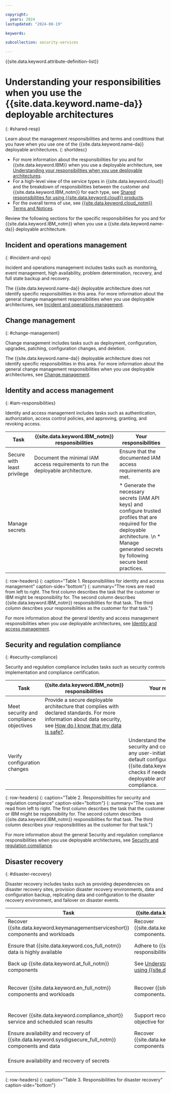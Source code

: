 ```yaml
---

copyright:
  years: 2024
lastupdated: "2024-08-19"

keywords:

subcollection: security-services

---
```


{{site.data.keyword.attribute-definition-list}}

# Understanding your responsibilities when you use the {{site.data.keyword.name-da}} deployable architectures
{: #shared-resp}



Learn about the management responsibilities and terms and conditions that you have when you use one of the {{site.data.keyword.name-da}} deployable architectures.
{: shortdesc}

- For more information about the responsibilities for you and for {{site.data.keyword.IBM}} when you use a deployable architecture, see [Understanding your responsibilities when you use deployable architectures](/docs/secure-enterprise?topic=secure-enterprise-responsibilities-deployable-architectures).
- For a high-level view of the service types in {{site.data.keyword.cloud}} and the breakdown of responsibilities between the customer and {{site.data.keyword.IBM_notm}} for each type, see [Shared responsibilities for using {{site.data.keyword.cloud}} products](/docs/overview?topic=overview-shared-responsibilities).
- For the overall terms of use, see [{{site.data.keyword.cloud_notm}} Terms and Notices](/docs/overview?topic=overview-terms).



Review the following sections for the specific responsibilities for you and for {{site.data.keyword.IBM_notm}} when you use a {{site.data.keyword.name-da}} deployable architecture.





## Incident and operations management
{: #incident-and-ops}




Incident and operations management includes tasks such as monitoring, event management, high availability, problem determination, recovery, and full state backup and recovery.

The {{site.data.keyword.name-da}} deployable architecture does not identify specific responsibilities in this area. For more information about the general change management responsibilities when you use deployable architectures, see [Incident and operations management](/docs/secure-enterprise?topic=secure-enterprise-responsibilities-deployable-architectures#incident-and-ops-da).


## Change management
{: #change-management}






Change management includes tasks such as deployment, configuration, upgrades, patching, configuration changes, and deletion.

The {{site.data.keyword.name-da}} deployable architecture does not identify specific responsibilities in this area. For more information about the general change management responsibilities when you use deployable architectures, see [Change management](/docs/secure-enterprise?topic=secure-enterprise-responsibilities-deployable-architectures#change-management-da).


## Identity and access management
{: #iam-responsibilities}




Identity and access management includes tasks such as authentication, authorization, access control policies, and approving, granting, and revoking access.

| Task | {{site.data.keyword.IBM_notm}} responsibilities | Your responsibilities |
|------|-------------------------------------------------|-----------------------|
| Secure with least privilege | Document the minimal IAM access requirements to run the deployable architecture. |  Ensure that the documented IAM access requirements are met. |
| Manage secrets | | * Generate the necessary secrets (IAM API keys) and configure trusted profiles that are required for the deployable architecture. \n * Manage generated secrets by following secure best practices. |
{: row-headers}
{: caption="Table 1. Responsibilities for identity and access management" caption-side="bottom"}
{: summary="The rows are read from left to right. The first column describes the task that the customer or IBM might be responsibility for. The second column describes {{site.data.keyword.IBM_notm}} responsibilities for that task. The third column describes your responsibilities as the customer for that task."}

For more information about the general Identity and access management responsibilities when you use deployable architectures, see [Identity and access management](/docs/secure-enterprise?topic=secure-enterprise-responsibilities-deployable-architectures#iam-responsibilities-da).


## Security and regulation compliance
{: #security-compliance}




Security and regulation compliance includes tasks such as security controls implementation and compliance certification.

| Task | {{site.data.keyword.IBM_notm}} responsibilities | Your responsibilities |
|------|-------------------------------------------------|-----------------------|
| Meet security and compliance objectives | Provide a secure deployable architecture that complies with declared standards. For more information about data security, see [How do I know that my data is safe?](/docs/overview?topic=overview-security).
| Verify configuration changes | | Understand the effects on the security and compliance posture of any user-initiated changes to the default configuration. Run {{site.data.keyword.compliance_long}} checks if needed to ensure that the deployable architecture remains in compliance. |
{: row-headers}
{: caption="Table 2. Responsibilities for security and regulation compliance" caption-side="bottom"}
{: summary="The rows are read from left to right. The first column describes the task that the customer or IBM might be responsibility for. The second column describes {{site.data.keyword.IBM_notm}} responsibilities for that task. The third column describes your responsibilities as the customer for that task."}

For more information about the general Security and regulation compliance responsibilities when you use deployable architectures, see [Security and regulation compliance](/docs/secure-enterprise?topic=secure-enterprise-responsibilities-deployable-architectures#security-compliance-da).

## Disaster recovery
{: #disaster-recovery}




Disaster recovery includes tasks such as providing dependencies on disaster recovery sites, provision disaster recovery environments, data and configuration backup, replicating data and configuration to the disaster recovery environment, and failover on disaster events.

| Task | {{site.data.keyword.IBM_notm}} responsibilities | Your responsibilities |
|------|-------------------------------------------------|-----------------------|
| Recover {{site.data.keyword.keymanagementserviceshort}} components and workloads | Recover {{site.data.keyword.keymanagementserviceshort}} components. | Recover workloads that run {{site.data.keyword.keymanagementserviceshort}}. See [High availability and disaster recovery](/docs/key-protect?topic=key-protect-ha-dr). |
| Ensure that {{site.data.keyword.cos_full_notm}} data is highly available | Adhere to {{site.data.keyword.IBM_notm}} responsibilities [as documented](docs/cloud-object-storage?topic=cloud-object-storage-responsibilities). | Adhere to your responsibilities [as documented](docs/cloud-object-storage?topic=cloud-object-storage-responsibilities). [Use replication](/docs/cloud-object-storage?topic=cloud-object-storage-replication-overview) for business continuity and disaster recovery, if necessary. |
| Back up  {{site.data.keyword.at_full_notm}} components | See [Understanding your responsibilities when using {{site.data.keyword.at_full_notm}}](/docs/activity-tracker?topic=activity-tracker-shared-responsibilities#disaster-recovery). | See [Understanding your responsibilities when using {{site.data.keyword.at_full_notm}}](/docs/activity-tracker?topic=activity-tracker-shared-responsibilities#disaster-recovery). |
| Recover {{site.data.keyword.en_full_notm}} components and workloads | Recover {{site.data.keyword.en_full_notm}} components. | Recover the workloads that run {{site.data.keyword.en_full_notm}}, and recover your application and application data. See [Understanding your responsibilities with {{site.data.keyword.en_full_notm}}](/docs/event-notifications?topic=event-notifications-en-responsibilities#en-disaster-recovery). |
| Recover {{site.data.keyword.compliance_short}} service and scheduled scan results | Support recovery point objective and recover time objective for the service. | See [Understanding business continuity and disaster recovery for Security and Compliance Center](/docs/security-compliance?topic=security-compliance-bc-dr). |
| Ensure availability and recovery of {{site.data.keyword.sysdigsecure_full_notm}} components and data | Recover {{site.data.keyword.sysdigsecure_full_notm}} components in case of disaster. | See [Understanding your responsibilities when using {{site.data.keyword.sysdigsecure_full_notm}}](/docs/workload-protection?topic=workload-protection-shared-responsibilities#disaster-recovery). |
| Ensure availability and recovery of secrets | | Back up secrets. See [Understanding high availability and disaster recovery for Secrets Manager](/docs/secrets-manager?topic=secrets-manager-ha-dr). |
{: row-headers}
{: caption="Table 3. Responsibilities for disaster recovery" caption-side="bottom"}
